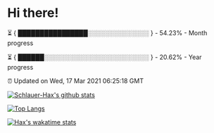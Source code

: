 # Hi there!

⏳ { ████████████████░░░░░░░░░░░░░░ } - 54.23% - Month progress

⏳ { ██████░░░░░░░░░░░░░░░░░░░░░░░░ } - 20.62% - Year progress

⏰ Updated on Wed, 17 Mar 2021 06:25:18 GMT


[![Schlauer-Hax's github stats](https://github-readme-stats.vercel.app/api?username=Schlauer-Hax&show_icons=true&theme=dark&count_private=true)](https://github.com/Schlauer-Hax)


[![Top Langs](https://github-readme-stats.vercel.app/api/top-langs/?username=Schlauer-Hax&layout=compact&theme=dark)](https://github.com/Schlauer-Hax?tab=repositories)


[![Hax's wakatime stats](https://github-readme-stats.vercel.app/api/wakatime?username=Hax&theme=dark)](https://wakatime.com/@Hax)

